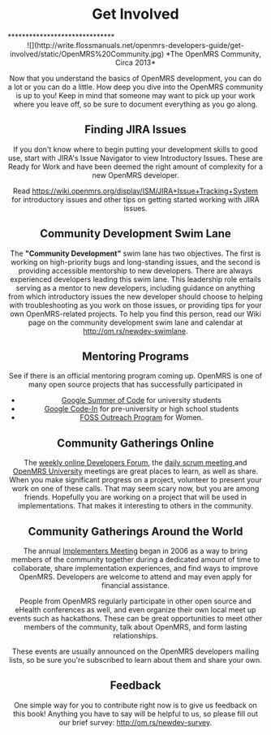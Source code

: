 <center><h1>Get Involved</h1></center>
******************************
<center> ![](http://write.flossmanuals.net/openmrs-developers-guide/get-involved/static/OpenMRS%20Community.jpg)
*The OpenMRS Community, Circa 2013*

Now that you understand the basics of OpenMRS development, you can do a lot or you can do a little. How deep you dive into the OpenMRS community is up to you! Keep in mind that someone may want to pick up your work where you leave off, so be sure to document everything as you go along. 


## Finding JIRA Issues

If you don't know where to begin putting your development skills to good use, start with JIRA's Issue Navigator to view Introductory Issues. These are Ready for Work and have been deemed the right amount of complexity for a new OpenMRS developer.

Read https://wiki.openmrs.org/display/ISM/JIRA+Issue+Tracking+System for introductory issues and other tips on getting started working with JIRA issues.


## Community Development Swim Lane

The **"Community Development"** swim lane has two objectives. The first is working on high-priority bugs and long-standing issues, and the second is providing accessible mentorship to new developers. There are always experienced developers leading this swim lane. This leadership role entails serving as a mentor to new developers, including guidance on anything from which introductory issues the new developer should choose to helping with troubleshooting as you work on those issues, or providing tips for your own OpenMRS-related projects. To help you find this person, read our Wiki page on the community development swim lane and calendar at http://om.rs/newdev-swimlane.


## Mentoring Programs 

See if there is an official mentoring program coming up. OpenMRS is one of many open source projects that has successfully participated in 
* [Google Summer of Code](https://summerofcode.withgoogle.com) for university students
* [Google Code-In](https://codein.withgoogle.com) for pre-university or high school students
*  [FOSS Outreach Program](https://gnome.org/opw/) for Women.


## Community Gatherings Online 

The [weekly online Developers Forum](https://wiki.openmrs.org/display/RES/Developers+Forum), the [daily scrum meeting ](https://wiki.openmrs.org/display/RES/Daily+Scrum+Meeting) and [OpenMRS University](https://wiki.openmrs.org/display/RES/OpenMRS+University) meetings are great places to learn, as well as share. When you make significant progress on a project, volunteer to present your work on one of these calls. That may seem scary now, but you are among friends. Hopefully you are working on a project that will be used in implementations. That makes it interesting to others in the community.


## Community Gatherings Around the World

The annual [Implementers Meeting](https://wiki.openmrs.org/display/RES/2016+Implementers%27+Conference) began in 2006 as a way to bring members of the community together during a dedicated amount of time to collaborate, share implementation experiences, and find ways to improve OpenMRS. Developers are welcome to attend and may even apply for financial assistance.

People from OpenMRS regularly participate in other open source and eHealth conferences as well, and even organize their own local meet up events such as hackathons. These can be great opportunities to meet other members of the community, talk about OpenMRS, and form lasting relationships. 

These events are usually announced on the OpenMRS developers mailing lists, so be sure you're subscribed to learn about them and share your own. 


## Feedback

One simple way for you to contribute right now is to give us feedback on this book! Anything you have to say will be helpful to us, so please fill out our brief survey:  http://om.rs/newdev-survey.